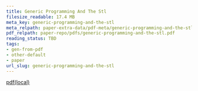 ```yaml
---
title: Generic Programming And The Stl
filesize_readable: 17.4 MB
meta_key: generic-programming-and-the-stl
meta_relpath: paper-extra-data/pdf-meta/generic-programming-and-the-stl.yaml
pdf_relpath: paper-repo/pdfs/generic-programming-and-the-stl.pdf
reading_status: TBD
tags:
- gen-from-pdf
- other-default
- paper
url_slug: generic-programming-and-the-stl
---
```


[pdf(local)](../../paper-repo/pdfs/generic-programming-and-the-stl.pdf)
